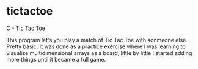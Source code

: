 # tictactoe
C - Tic Tac Toe

This program let's you play a match of Tic Tac Toe with sonmeone else. Pretty basic. It was done as a practice exercise where I was learning to visualize multidimensional arrays as a board, little by little I started adding more things until it became a full game.
